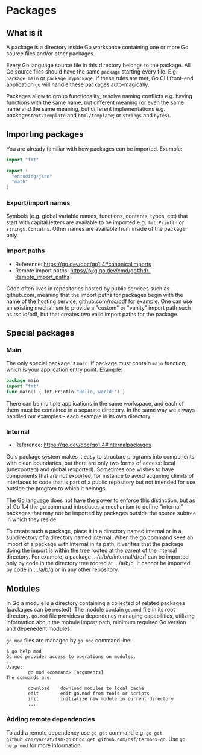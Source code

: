# Packages

## What is it

A package is a directory inside Go workspace containing one or more Go source files and/or other packages.

Every Go language source file in this directory belongs to the package. All Go source files should have the
same `package` starting every file. E.g. `package main` or `package mypackage`. If these rules are met, Go
CLI front-end application `go` will handle these packages auto-magically.

Packages allow to group functionality, resolve naming conflicts e.g. having functions with the same name,
but different meaning (or even the same name and the same meaning, but different implementations e.g.
packages`text/template` and `html/template`; or `strings` and `bytes`).

## Importing packages

You are already familiar with how packages can be imported. Example:

```go
import "fmt"

import (
  "encoding/json"
  "math"
)
```

### Export/import names

Symbols (e.g. global variable names, functions, contants, types, etc) that start with capital letters are available
to be imported e.g. `fmt.Println` or `strings.Contains`. Other names are available from inside of the package only.

### Import paths

* Reference: https://go.dev/doc/go1.4#canonicalimports
* Remote import paths: https://pkg.go.dev/cmd/go#hdr-Remote_import_paths

Code often lives in repositories hosted by public services such as github.com, meaning that the import paths
for packages begin with the name of the hosting service, github.com/rsc/pdf for example. One can use an existing
mechanism to provide a "custom" or "vanity" import path such as rsc.io/pdf, but that creates two valid import paths
for the package. 

## Special packages

### Main

The only special package is `main`. If package must contain `main` function, which is your application
entry point. Example:

```go
package main
import "fmt"
func main() { fmt.Println("Hello, world!") }
```

There can be multiple applications in the same workspace, and each of them must be contained in a separate
directory. In the same way we always handled our examples - each example in its own directory.

### Internal

* Reference: https://go.dev/doc/go1.4#internalpackages

Go's package system makes it easy to structure programs into components with clean boundaries, but there
are only two forms of access: local (unexported) and global (exported). Sometimes one wishes to have components
that are not exported, for instance to avoid acquiring clients of interfaces to code that is part of a public
repository but not intended for use outside the program to which it belongs.

The Go language does not have the power to enforce this distinction, but as of Go 1.4 the go command introduces
a mechanism to define "internal" packages that may not be imported by packages outside the source subtree in which they reside.

To create such a package, place it in a directory named internal or in a subdirectory of a directory named internal.
When the go command sees an import of a package with internal in its path, it verifies that the package doing the
import is within the tree rooted at the parent of the internal directory. For example, a package .../a/b/c/internal/d/e/f
can be imported only by code in the directory tree rooted at .../a/b/c. It cannot be imported by code in .../a/b/g or in
any other repository.

## Modules

In Go a module is a directory containing a collected of related packages (packages can be nested). The module
contain `go.mod` file in its root directory. `go.mod` file provides a dependency managing capabilities,
utilizing information about the mobule import path, minimum required Go version and depenedent modules.

`go.mod` files are managed by `go mod` command line:

```text
$ go help mod
Go mod provides access to operations on modules.
...
Usage:
        go mod <command> [arguments]
The commands are:

        download    download modules to local cache
        edit        edit go.mod from tools or scripts
        init        initialize new module in current directory
        ...
```

### Adding remote dependencies

To add a remote dependency use `go get` command e.g. `go get github.com/yarcat/fsm-go` or
`go get github.com/nsf/termbox-go`. Use `go help mod` for more information.
